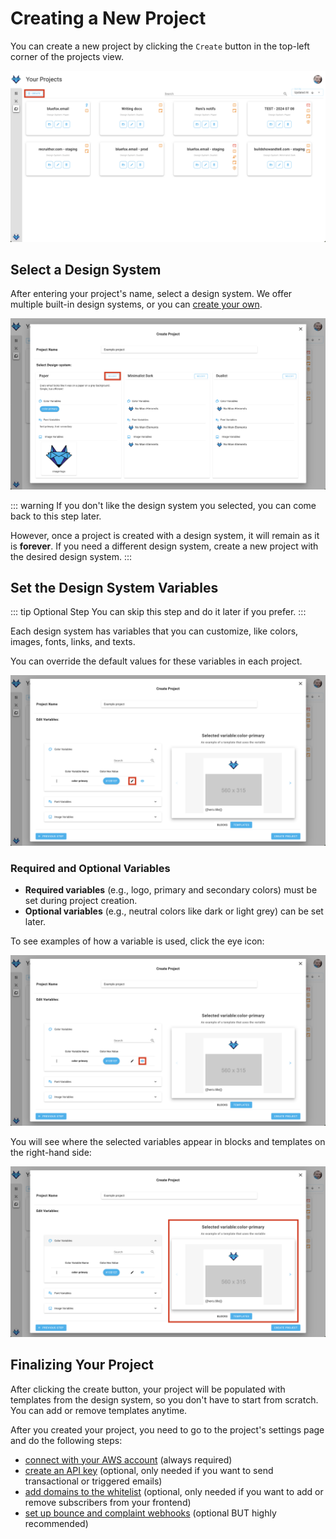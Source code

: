 # Creating a New Project

You can create a new project by clicking the `Create` button in the top-left corner of the projects view.

![A screenshot of the projects view.](./project-create.png)

## Select a Design System

After entering your project's name, select a design system. We offer multiple built-in design systems, or you can [create your own](/docs/design-systems/).

![A screenshot of the project creation wizard's design system selection step.](./project-create-select-design-system.png)

::: warning
If you don't like the design system you selected, you can come back to this step later.

However, once a project is created with a design system, it will remain as it is **forever**. If you need a different design system, create a new project with the desired design system.
:::

## Set the Design System Variables

::: tip Optional Step
You can skip this step and do it later if you prefer.
:::

Each design system has variables that you can customize, like colors, images, fonts, links, and texts.

You can override the default values for these variables in each project.

![A screenshot of the project creation wizard's design system variables settings step.](./project-create-edit-design-system-variable.png)

### Required and Optional Variables

- **Required variables** (e.g., logo, primary and secondary colors) must be set during project creation.
- **Optional variables** (e.g., neutral colors like dark or light grey) can be set later.

To see examples of how a variable is used, click the eye icon:

![A screenshot of the project creation wizard's design system variables settings step - preview variable icon.](./project-create-preview-design-system-variables.png)

You will see where the selected variables appear in blocks and templates on the right-hand side:

![A screenshot of the project creation wizard's design system variables settings step - preview blocks and templates.](./project-create-block-template-preview.png)

## Finalizing Your Project

After clicking the create button, your project will be populated with templates from the design system, so you don't have to start from scratch. You can add or remove templates anytime.

After you created your project, you need to go to the project's settings page and do the following steps:
- [connect with your AWS account](/docs/projects/settings.html#aws-credentials) (always required)
- [create an API key](/docs/projects/settings.html#api-keys) (optional, only needed if you want to send transactional or triggered emails)
- [add domains to the whitelist](/docs/projects/settings.html#domain-whitelists) (optional, only needed if you want to add or remove subscribers from your frontend)
- [set up bounce and complaint webhooks](/docs/projects/settings.html#bounce-complaint-webhooks) (optional BUT highly recommended)

